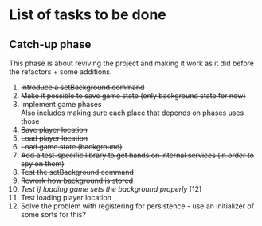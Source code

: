 # List of tasks to be done

## Catch-up phase

This phase is about reviving the project and making it work as it did before the refactors + some additions.

1. ~~Introduce a setBackground command~~
2. ~~Make it possible to save game state (only background state for now)~~
3. Implement game phases  
   Also includes making sure each place that depends on phases uses those
4. ~~Save player location~~
5. ~~Load player location~~
6. ~~Load game state (background)~~
7. ~~Add a test-specific library to get hands on internal services (in order to spy on them)~~
8. ~~Test the setBackground command~~
9. ~~Rework how background is stored~~
10. _Test if loading game sets the background properly_ \[12\]
11. Test loading player location
12. Solve the problem with registering for persistence - use an initializer of some sorts for this?